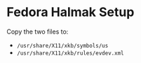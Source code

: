 # Fedora Halmak Setup

Copy the two files to:

* `/usr/share/X11/xkb/symbols/us`
* `/usr/share/X11/xkb/rules/evdev.xml`
